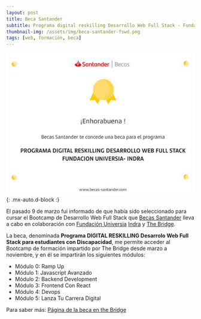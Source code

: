 ```yaml
---
layout: post
title: Beca Santander
subtitle: Programa digital reskilling Desarrollo Web Full Stack - Fundación Universia - Indra
thumbnail-img: /assets/img/beca-santander-fswd.png
tags: [web, formación, beca]
---
```


![¡Conseguido!](/assets/img/beca-santander-fswd.png){: .mx-auto.d-block :}

El pasado 9 de marzo fui informado de que había sido seleccionado para cursar el Bootcamp de Desarrollo Web Full Stack que [Becas Santander](https://www.becas-santander.com/es/index.html) lleva a cabo en colaboración con [Fundación Universia](https://jobs.universia.net/) [Indra](https://www.indracompany.com/) y [The Bridge](https://www.thebridge.tech/).

La beca, denominada **Programa DIGITAL RESKILLING Desarrolo Web Full Stack para estudiantes con Discapacidad**, me permite acceder al Bootcamp de formación impartido por The Bridge desde marzo a noviembre, y en él se impartirán los siguientes módulos:

- Módulo 0: Ramp Up 
- Módulo 1: Javascript Avanzado 
- Módulo 2: Backend Development 
- Módulo 3: Frontend Con React 
- Módulo 4: Devops
- Módulo 5: Lanza Tu Carrera Digital 

Para saber más: [Página de la beca en the Bridge](https://www.thebridge.tech/curso/bootcamp-indra-fundacion-universia#solicitud-beca)